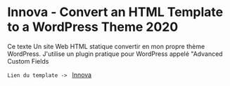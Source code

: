 # Innova  - Convert an HTML Template to a WordPress Theme 2020

<p>Ce texte Un site Web HTML statique convertir en mon propre thème WordPress. J'utilise un plugin pratique pour WordPress appelé "Advanced Custom Fields</p>

``Lien du template -> `` 
[Innova](https://colorlib.com/preview/#innova)